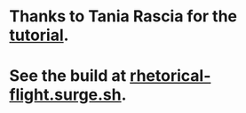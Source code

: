 # Thanks to Tania Rascia for the [tutorial](https://www.taniarascia.com/getting-started-with-react/).

# See the build at [rhetorical-flight.surge.sh](rhetorical-flight.surge.sh).
